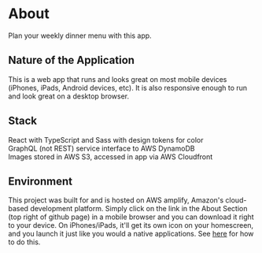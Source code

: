 # About

Plan your weekly dinner menu with this app.

## Nature of the Application

This is a web app that runs and looks great on most mobile devices (iPhones, iPads, Android devices, etc). It is also responsive enough to run and look great on a desktop browser.

## Stack

React with TypeScript and Sass with design tokens for color  
GraphQL (not REST) service interface to AWS DynamoDB  
Images stored in AWS S3, accessed in app via AWS Cloudfront

## Environment

This project was built for and is hosted on AWS amplify, Amazon's cloud-based development platform. Simply click on the link in the About Section (top right of github page) in a mobile browser and you can download it right to your device. On iPhones/iPads, it'll get its own icon on your homescreen, and you launch it just like you would a native applications. See [here](https://support.google.com/chrome/answer/9658361?hl=en&co=GENIE.Platform%3DiOS) for how to do this.
